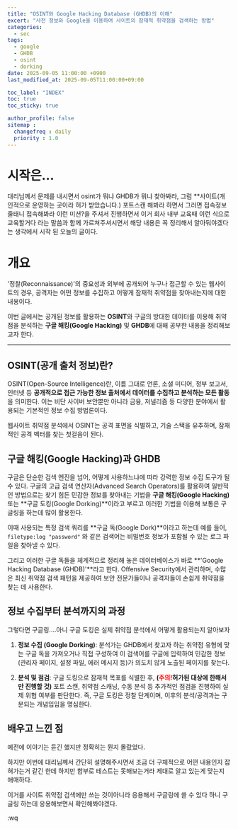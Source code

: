 ```yaml
---
title: "OSINT와 Google Hacking Database (GHDB)의 이해"
excert: "사전 정보와 Google을 이용하여 사이트의 잠재적 취약점을 검색하는 방법"
categories:
  - sec
tags:
  - google
  - GHDB
  - osint
  - dorking
date: 2025-09-05 11:00:00 +0900
last_modified_at: 2025-09-05T11:00:00+09:00

toc_label: "INDEX"
toc: true
toc_sticky: true

author_profile: false
sitemap :
  changefreq : daily
  priority : 1.0
---
```


# 시작은...

대리님께서 문제를 내시면서 osint가 뭐냐 GHDB가 뭐냐 찾아봐라, 그럼 **사이트(개인적으로 운영하는 곳이라 허가 받았습니다.) 포트스캔 해봐라 하면서 그러면 접속정보 줄태니 접속해봐라 이런 미션?을 주셔서 진행하면서 이거 회사 내부 교육때 이런 식으로 교육할거다 라는 말씀과 함께 가르쳐주셔시면서 해당 내용은 꼭 정리해서 알아둬야겠다는 생각에서 시작 된 오늘의 글이다.

# 개요
'정찰(Reconnaissance)'의 중요성과 외부에 공개되어 누구나 접근할 수 있는 웹사이트의 경우, 공격자는 어떤 정보를 수집하고 어떻게 잠재적 취약점을 찾아내는지에 대한 내용이다.

이번 글에서는 공개된 정보를 활용하는 **OSINT**와 구글의 방대한 데이터를 이용해 취약점을 분석하는 **구글 해킹(Google Hacking)** 및 **GHDB**에 대해 공부한 내용을 정리해보고자 한다.

---

## OSINT(공개 출처 정보)란?

OSINT(Open-Source Intelligence)란, 이름 그대로 언론, 소셜 미디어, 정부 보고서, 인터넷 등 **공개적으로 접근 가능한 정보 출처에서 데이터를 수집하고 분석하는 모든 활동**을 의미한다. 이는 비단 사이버 보안뿐만 아니라 금융, 저널리즘 등 다양한 분야에서 활용되는 기본적인 정보 수집 방법론이다.

웹사이트 취약점 분석에서 OSINT는 공격 표면을 식별하고, 기술 스택을 유추하며, 잠재적인 공격 벡터를 찾는 첫걸음이 된다.

## 구글 해킹(Google Hacking)과 GHDB

구글은 단순한 검색 엔진을 넘어, 어떻게 사용하느냐에 따라 강력한 정보 수집 도구가 될 수 있다. 구글의 고급 검색 연산자(Advanced Search Operators)를 활용하여 일반적인 방법으로는 찾기 힘든 민감한 정보를 찾아내는 기법을 **구글 해킹(Google Hacking)** 또는 **구글 도킹(Google Dorking)**이라고 부르고 이러한 기법을 이용해 보통은 구글링을 하는데 많이 활용한다.

이때 사용되는 특정 검색 쿼리를 **구글 독(Google Dork)**이라고 하는데 예를 들어, `filetype:log "password"` 와 같은 검색어는 비밀번호 정보가 포함될 수 있는 로그 파일을 찾아낼 수 있다.

그리고 이러한 구글 독들을 체계적으로 정리해 놓은 데이터베이스가 바로 **'Google Hacking Database (GHDB)'**라고 한다. Offensive Security에서 관리하며, 수많은 최신 취약점 검색 패턴을 제공하여 보안 전문가들이나 공격자들이 손쉽게 취약점을 찾는 데 사용한다.

## 정보 수집부터 분석까지의 과정

그렇다면 구글링....아니 구글 도킹은 실제 취약점 분석에서 어떻게 활용되는지 알아보자

1.  **정보 수집 (Google Dorking)**: 분석가는 GHDB에서 찾고자 하는 취약점 유형에 맞는 구글 독을 가져오거나 직접 구성하여 이 검색어를 구글에 입력하여 민감한 정보(관리자 페이지, 설정 파일, 에러 메시지 등)가 의도치 않게 노출된 페이지를 찾는다.

2.  **분석 및 점검**: 구글 도킹으로 잠재적 목표를 식별한 후, **(**<strong style="color: red;">주의!</strong>**허가된 대상에 한해서만 진행할 것)** 포트 스캔, 취약점 스캐닝, 수동 분석 등 추가적인 점검을 진행하여 실제 위협 여부를 판단한다. 즉, 구글 도킹은 정찰 단계이며, 이후의 분석/공격과는 구분되는 개념입임을 명심한다.

## 배우고 느낀 점

예전에 이야기는 듣긴 했지만 정확히는 뭔지 몰랐었다. 

하지만 이번에 대리님꼐서 간단히 설명해주시면서 조금 더 구체적으로 어떤 내용인지 잡혀가는거 같긴 한데 하지만 함부로 테스트는 못해보는거라 제대로 알고 있는게 맞는지 애매하다.

이거를 사이트 취약점 검색에만 쓰는 것이아니라 응용해서 구글링에 쓸 수 있다 하니 구글링 하는데 응용해보면서 확인해봐야겠다.

:wq
